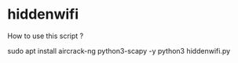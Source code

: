 # hiddenwifi

How to use this script ?

sudo apt install aircrack-ng python3-scapy -y
python3 hiddenwifi.py

